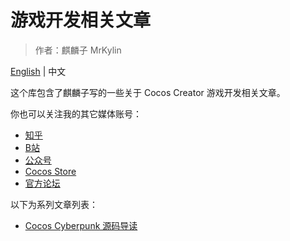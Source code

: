 # 游戏开发相关文章

>作者：麒麟子 MrKylin

[English](./README.md) | 中文

这个库包含了麒麟子写的一些关于 Cocos Creator 游戏开发相关文章。

你也可以关注我的其它媒体账号：

- [知乎](https://www.zhihu.com/people/qilinzi666)
- [B站](https://space.bilibili.com/649675584)
- [公众号](https://mp.weixin.qq.com/s/My_nx1DwWvHvB7LwpWoesQ)
- [Cocos Store](https://store.cocos.com/app/search?name=%E9%BA%92%E9%BA%9F%E5%AD%90)
- [官方论坛](https://forum.cocos.org/u/boyue/activity/topics)

以下为系列文章列表：

- [Cocos Cyberpunk 源码导读](./guide-to-cocos-cyberpunk/readme-zh.md)
